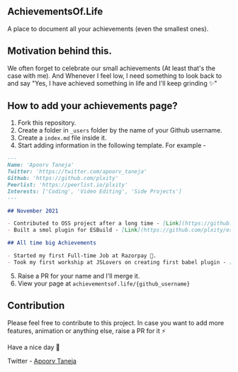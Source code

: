 ## AchievementsOf.Life

A place to document all your achievements (even the smallest ones).

## Motivation behind this.

We often forget to celebrate our small achievements (At least that's the case with me). And Whenever I feel low, I need something to look back to and say "Yes, I have achieved something in life and I'll keep grinding ✨"

## How to add your achievements page?

1. Fork this repository.
2. Create a folder in `_users` folder by the name of your Github username.
3. Create a `index.md` file inside it.
4. Start adding information in the following template. For example -

```markdown
---
Name: 'Apoorv Taneja'
Twitter: 'https://twitter.com/apoorv_taneja'
Github: 'https://github.com/plxity'
Peerlist: 'https://peerlist.io/plxity'
Interests: ['Coding', 'Video Editing', 'Side Projects']
---

## November 2021

- Contributed to OSS project after a long time - [Link](https://github.com/thysultan/stylis.js/pull/276)
- Built a smol plugin for ESBuild - [Link](https://github.com/plxity/esbuild-cross-browser-css)

## All time big Achievements

- Started my first Full-time Job at Razorpay 🎉.
- Took my first workship at JSLovers on creating first babel plugin - [Link](https://www.youtube.com/watch?v=dgK__fSFZzc)
```

5. Raise a PR for your name and I'll merge it.
6. View your page at `achievementsof.life/{github_username}`

## Contribution

Please feel free to contribute to this project. In case you want to add more features, animation or anything else, raise a PR for it ⚡️

Have a nice day 🌻

Twitter - [Apoorv Taneja](https://twitter.com/apoorv_taneja)

